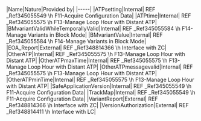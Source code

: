 ﻿

|Name|Nature|Provided by|
|-----|
|ATPsetting|Internal| REF _Ref345055549 \h F11-Acquire Configuration Data|
|ATPtime|Internal| REF _Ref345055575 \h F13-Manage Loop Hour with Distant ATP|
|BMvariantValidWhileTemporallyValid|Internal| REF _Ref345055584 \h F14-Manage Variants in Block Mode|
|BMvariantValue|Internal| REF _Ref345055584 \h F14-Manage Variants in Block Mode|
|EOA_Report|External| REF _Ref348814366 \h Interface with ZC|
|OtherATP|Internal| REF _Ref345055575 \h F13-Manage Loop Hour with Distant ATP|
|OtherATPmaxTime|Internal| REF _Ref345055575 \h F13-Manage Loop Hour with Distant ATP|
|OtherATPmessagevalid|Internal| REF _Ref345055575 \h F13-Manage Loop Hour with Distant ATP|
|OtherATPminTime|Internal| REF _Ref345055575 \h F13-Manage Loop Hour with Distant ATP|
|SafeApplicationVersion|Internal| REF _Ref345055549 \h F11-Acquire Configuration Data|
|TrackMap|Internal| REF _Ref345055549 \h F11-Acquire Configuration Data|
|VariantReport|External| REF _Ref348814366 \h Interface with ZC|
|VersionAuthorization|External| REF _Ref348814411 \h Interface with LC|

